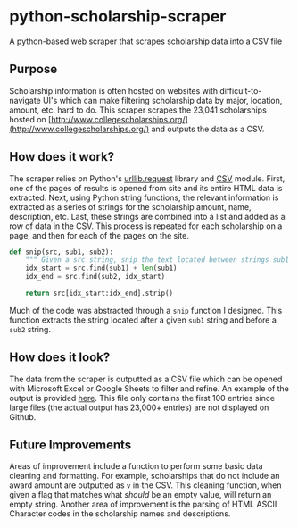# python-scholarship-scraper
 A python-based web scraper that scrapes scholarship data into a CSV file

## Purpose
Scholarship information is often hosted on websites with difficult-to-navigate UI's which can make filtering scholarship data by major, location, amount, etc. hard to do. This scraper scrapes the 23,041 scholarships hosted on [http://www.collegescholarships.org/](http://www.collegescholarships.org/) and outputs the data as a CSV.

## How does it work?
The scraper relies on Python's [urllib.request](https://docs.python.org/3/library/urllib.request.html) library and [CSV](https://docs.python.org/3/library/csv.html) module. First, one of the pages of results is opened from site and its entire HTML data is extracted. Next, using Python string functions, the relevant information is extracted as a series of strings for the scholarship amount, name, description, etc. Last, these strings are combined into a list and added as a row of data in the CSV. This process is repeated for each scholarship on a page, and then for each of the pages on the site.

```python
def snip(src, sub1, sub2):
    """ Given a src string, snip the text located between strings sub1 and sub2"""
    idx_start = src.find(sub1) + len(sub1)
    idx_end = src.find(sub2, idx_start)
    
    return src[idx_start:idx_end].strip()
```
Much of the code was abstracted through a ```snip``` function I designed. This function extracts the string located after a given ```sub1``` string and before a ```sub2``` string.

## How does it look?
The data from the scraper is outputted as a CSV file which can be opened with Microsoft Excel or Google Sheets to filter and refine. An example of the output is provided [here](example-scholarships.csv). This file only contains the first 100 entries since large files (the actual output has 23,000+ entries) are not displayed on Github.

## Future Improvements
Areas of improvement include a function to perform some basic data cleaning and formatting. For example, scholarships that do not include an award amount are outputted as ```v``` in the CSV. This cleaning function, when given a flag that matches what _should_ be an empty value, will return an empty string. Another area of improvement is the parsing of HTML ASCII Character codes in the scholarship names and descriptions.
